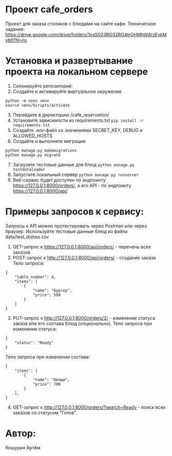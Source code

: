 # Проект cafe_orders
Проект для заказа столиков с блюдами на сайте кафе.
Техническое задание: https://drive.google.com/drive/folders/1irsS023RO32RO4trOHMhW4rzEykMvbIt?hl=ru

# Установка и развертывание проекта на локальном сервере
1. Склонируйте репозиторий. 
2. Создайте и активируйте виртуальное окружение
```
python -m venv venv
source venv/Scripts/activate
```
3. Перейдите в директорию /cafe_reservation/
4. Установите зависимости из requirements.txt `pip install -r requirements.txt`
5. Создайте .env-файл со значениями SECRET_KEY, DEBUG и ALLOWED_HOSTS
6. Создайте и выполните миграции 
```
python manage.py makemigrations
python manage.py migrate
```
7. Загрузите тестовые данные для блюд `python manage.py testdataloader`
8. Запустите локальный сервер `python manage.py runserver`
9. Веб-сервис будет доступен по эндпоинту https://127.0.0.1:8000/orders/,
а его API - по эндпоинту https://127.0.0.1:8000/api/

# Примеры запросов к сервису:
Запросы к API можно протестировать через Postman или через браузер. 
Используйте тестовые данные блюд из файла data/test_dishes.csv
1. GET-запрос к https://127.0.0.1:8000/api/orders/ - перечень всех заказов
2. POST-запрос к http://127.0.0.1:8000/api/orders/ - создание заказа
Тело запроса:
```
{
    "table_number": 4,
    "items": [
        {
            "name": "Бургер",
            "price": 500
        }
    ]
}
```
3. PUT-запрос к http://127.0.0.1:8000/orders/2/ - изменение статуса заказа или его состава блюд (опционально).
Тело запроса при изменении статуса:
```
{
    "status": "Ready"
}
```
Тело запроса при изменении состава:
```
{
    "items": [
        {
            "name": "Овощи",
            "price": 700
        }
    ],
}
```
4. GET-запрос к http://127.0.0.1:8000/orders/?search=Ready - поиск всех заказов со статусом "Готов".

# Автор:
Кошурин Артём

